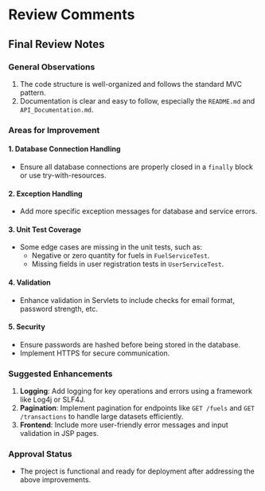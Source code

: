 # Review Comments

## Final Review Notes

### General Observations
1. The code structure is well-organized and follows the standard MVC pattern.
2. Documentation is clear and easy to follow, especially the `README.md` and `API_Documentation.md`.

### Areas for Improvement

#### 1. Database Connection Handling
- Ensure all database connections are properly closed in a `finally` block or use try-with-resources.

#### 2. Exception Handling
- Add more specific exception messages for database and service errors.

#### 3. Unit Test Coverage
- Some edge cases are missing in the unit tests, such as:
  - Negative or zero quantity for fuels in `FuelServiceTest`.
  - Missing fields in user registration tests in `UserServiceTest`.

#### 4. Validation
- Enhance validation in Servlets to include checks for email format, password strength, etc.

#### 5. Security
- Ensure passwords are hashed before being stored in the database.
- Implement HTTPS for secure communication.

### Suggested Enhancements
1. **Logging**: Add logging for key operations and errors using a framework like Log4j or SLF4J.
2. **Pagination**: Implement pagination for endpoints like `GET /fuels` and `GET /transactions` to handle large datasets efficiently.
3. **Frontend**: Include more user-friendly error messages and input validation in JSP pages.

### Approval Status
- The project is functional and ready for deployment after addressing the above improvements.
